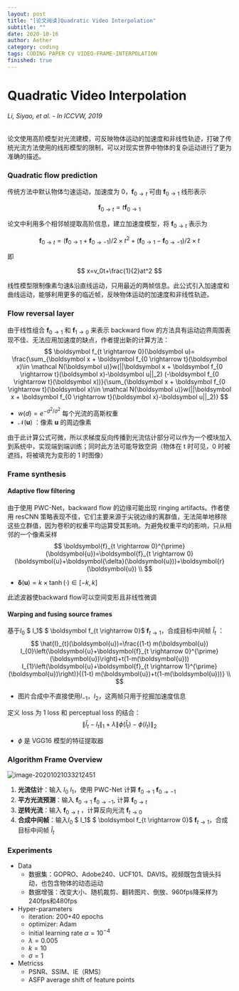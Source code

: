 ```yaml
---
layout: post
title: "[论文阅读]Quadratic Video Interpolation"
subtitle: ""
date: 2020-10-16
author: Aether
category: coding
tags: CODING PAPER CV VIDEO-FRAME-INTERPOLATION
finished: true
---
```


# Quadratic Video Interpolation

###### Li, Siyao, et al.  - In *ICCVW*, 2019



论文使⽤⾼阶模型对光流建模，可反映物体运动的加速度和⾮线性轨迹，打破了传统光流方法使用的线形模型的限制，可以对现实世界中物体的复杂运动进⾏了更为准确的描述。

### Quadratic flow prediction

传统方法中默认物体匀速运动，加速度为 0，$\boldsymbol f_{0 \rightarrow t}$ 可由 $\boldsymbol f_{0 \rightarrow 1}$ 线形表示


$$
\boldsymbol f_{0 \rightarrow t} = t\boldsymbol f_{0 \rightarrow 1}
$$


论文中利用多个相邻帧提取高阶信息，建立加速度模型，将 $\boldsymbol f_{0 \rightarrow t}$ 表示为


$$
\boldsymbol f_{0 \rightarrow t} = (\boldsymbol f_{0 \rightarrow 1}+\boldsymbol f_{0 \rightarrow -1})/2 \times t^2 + (\boldsymbol f_{0 \rightarrow 1}-\boldsymbol f_{0 \rightarrow -1})/2 \times t
$$



即


$$
x=v_0t+\frac{1}{2}at^2
$$


线性模型限制像素匀速&沿直线运动，只用最近的两帧信息。此公式引入加速度和曲线运动，能够利用更多的临近帧，反映物体运动的加速度和⾮线性轨迹。

### Flow reversal layer

由于线性组合 $\boldsymbol f_{0 \rightarrow 1}$ 和 $\boldsymbol f_{1 \rightarrow 0}$ 来表示 backward flow 的方法具有运动边界周围表现不佳、无法应用加速度的缺点，作者提出新的计算方法：
$$
\boldsymbol f_{t \rightarrow 0}(\boldsymbol u)=
	\frac{\sum_{\boldsymbol x + \boldsymbol f_{0 \rightarrow t}(\boldsymbol x)\in \mathcal N(\boldsymbol u)}w(||\boldsymbol x + \boldsymbol f_{0 \rightarrow t}(\boldsymbol x)-\boldsymbol u||_2)
(-\boldsymbol f_{0 \rightarrow t}(\boldsymbol x))}{\sum_{\boldsymbol x + \boldsymbol f_{0 \rightarrow t}(\boldsymbol x)\in \mathcal N(\boldsymbol u)}w(||\boldsymbol x + \boldsymbol f_{0 \rightarrow t}(\boldsymbol x)-\boldsymbol u||_2)}
$$

- $w(d)=e^{-d^2/\sigma ^2}$  每个光流的高斯权重
- $\mathcal N(\boldsymbol u)$ ：像素 $\boldsymbol u$ 的周边像素

由于此计算公式可微，所以求梯度反向传播到光流估计部分可以作为一个模块加入到系统中，实现端到端训练；同时此方法可能导致空洞（物体在 t 时可见，0 时被遮挡，将被填充为变形的 1 时图像）

### Frame synthesis

#### Adaptive flow filtering

由于使用 PWC-Net，backward flow 的边缘可能出现 ringing artifacts。作者使用 resCNN 策略表现不佳，它们主要来源于尖锐边缘的离群值，无法简单地移除这些立群值，因为卷积的权重平均运算受其影响。为避免权重平均的影响，只从相邻的一个像素采样
$$
\boldsymbol{f}_{t \rightarrow 0}^{\prime}(\boldsymbol{u})=\boldsymbol{f}_{t \rightarrow 0}(\boldsymbol{u}+\boldsymbol{\delta}(\boldsymbol{u}))+\boldsymbol{r}(\boldsymbol{u}) \\
$$

- $\boldsymbol \delta (\boldsymbol u) = k\times \tanh(·)∈[−k,k]$

此滤波器使backward flow可以空间变形且非线性微调

#### Warping and fusing source frames

基于$I_0$ $ I_1$ $ \boldsymbol f_{t \rightarrow 0}$ $\boldsymbol f_{t \rightarrow 1}$，合成目标中间帧 $\hat I_t$ ：
$$
\hat{I}_{t}(\boldsymbol{u})=\frac{(1-t) m(\boldsymbol{u}) I_{0}\left(\boldsymbol{u}+\boldsymbol{f}_{t \rightarrow 0}^{\prime}(\boldsymbol{u})\right)+t(1-m(\boldsymbol{u})) I_{1}\left(\boldsymbol{u}+\boldsymbol{f}_{t \rightarrow 1}^{\prime}(\boldsymbol{u})\right)}{(1-t) m(\boldsymbol{u})+t(1-m(\boldsymbol{u}))} \\
$$

- 图片合成中不直接使用$I_{-1}$，$I_2$，这两帧只用于挖掘加速度信息

定义 loss 为 1 loss 和 perceptual loss 的结合：
$$
\left\|\hat{I}_{t}-I_{t}\right\|_{1}+\lambda\left\|\phi\left(\hat{I}_{t}\right)-\phi\left(I_{t}\right)\right\|_{2}
$$

- $\phi$ 是 VGG16 模型的特征提取器

### Algorithm Frame Overview

![image-20201021033212451](/Users/aether/Desktop/Aether.github.io/_posts/image-20201021033212451.png)

1. **光流估计**：输入 $I_0$ $I_1$，使用 PWC-Net 计算 $\boldsymbol f_{0 \rightarrow 1}$ $\boldsymbol f_{0 \rightarrow -1}$
2. **平方光流预测**：输入 $\boldsymbol f_{0 \rightarrow 1}$ $\boldsymbol f_{0 \rightarrow -1}$, 计算 $\boldsymbol f_{0 \rightarrow t}$ 
3. **逆转光流**：输入 $\boldsymbol f_{0 \rightarrow t}$ ，计算反向光流 $\boldsymbol f_{t \rightarrow 0}$ 
4. **合成中间帧**：输入$I_0$ $ I_1$ $ \boldsymbol f_{t \rightarrow 0}$ $\boldsymbol f_{t \rightarrow 1}$，合成目标中间帧 $\hat I_t$ 

### Experiments 

- Data
  - 数据集：GOPRO、Adobe240、UCF101、DAVIS。视频既包含镜头抖动，也包含物体的动态运动
  - 数据增强：改变大小、随机裁剪、翻转图片、倒放、960fps降采样为240fps和480fps
- Hyper-parameters
  - iteration: 200+40 epochs
  - optimizer: Adam
  - initial learning rate $\alpha = 10^{-4}$
  - $\lambda = 0.005$
  - $k = 10$
  - $\sigma = 1$ 
- Metricss
  - PSNR、SSIM、IE（RMS）
  - ASFP  average shift of feature points